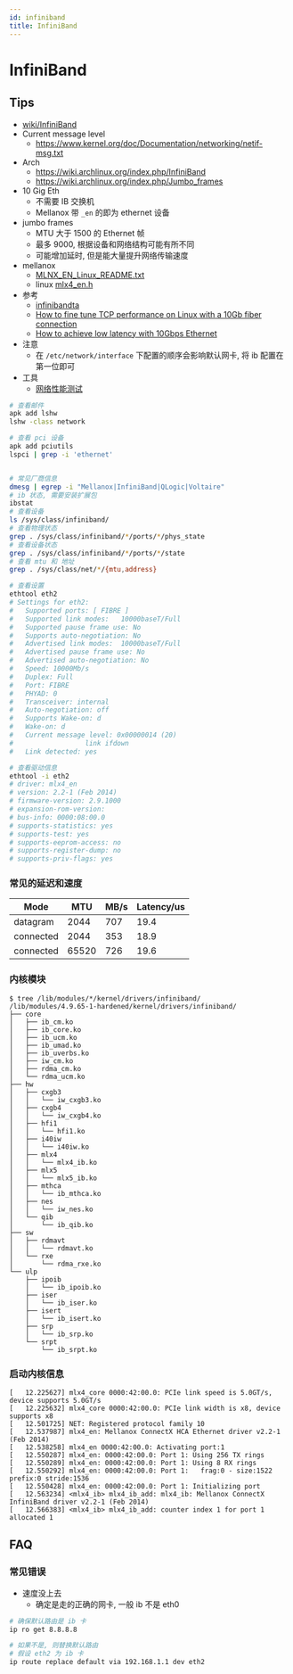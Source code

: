 ```yaml
---
id: infiniband
title: InfiniBand
---
```


# InfiniBand

## Tips

* [wiki/InfiniBand](https://en.wikipedia.org/wiki/InfiniBand)
* Current message level
  * https://www.kernel.org/doc/Documentation/networking/netif-msg.txt
* Arch
  * https://wiki.archlinux.org/index.php/InfiniBand
  * https://wiki.archlinux.org/index.php/Jumbo_frames
* 10 Gig Eth
  * 不需要 IB 交换机
  * Mellanox 带 `_en` 的即为 ethernet 设备
* jumbo frames
  * MTU 大于 1500 的 Ethernet 帧
  * 最多 9000, 根据设备和网络结构可能有所不同
  * 可能增加延时, 但是能大量提升网络传输速度
* mellanox
  * [MLNX_EN_Linux_README.txt](http://www.mellanox.com/related-docs/prod_software/MLNX_EN_Linux_README.txt)
  * linux [mlx4_en.h](https://github.com/torvalds/linux/blob/master/drivers/net/ethernet/mellanox/mlx4/mlx4_en.h)
* 参考
  * [infinibandta](http://www.infinibandta.org/)
  * [How to fine tune TCP performance on Linux with a 10Gb fiber connection](https://serverfault.com/questions/757961)
  * [How to achieve low latency with 10Gbps Ethernet](https://blog.cloudflare.com/how-to-achieve-low-latency/)
* 注意
  * 在 `/etc/network/interface` 下配置的顺序会影响默认网卡, 将 ib 配置在第一位即可
* 工具
  * [网络性能测试](../admin/benchmark.md#network)

```bash
# 查看邮件
apk add lshw
lshw -class network

# 查看 pci 设备
apk add pciutils
lspci | grep -i 'ethernet'


# 常见厂商信息
dmesg | egrep -i "Mellanox|InfiniBand|QLogic|Voltaire"
# ib 状态, 需要安装扩展包
ibstat
# 查看设备
ls /sys/class/infiniband/
# 查看物理状态
grep . /sys/class/infiniband/*/ports/*/phys_state
# 查看设备状态
grep . /sys/class/infiniband/*/ports/*/state
# 查看 mtu 和 地址
grep . /sys/class/net/*/{mtu,address}

# 查看设置
ethtool eth2
# Settings for eth2:
# 	Supported ports: [ FIBRE ]
# 	Supported link modes:   10000baseT/Full
# 	Supported pause frame use: No
# 	Supports auto-negotiation: No
# 	Advertised link modes:  10000baseT/Full
# 	Advertised pause frame use: No
# 	Advertised auto-negotiation: No
# 	Speed: 10000Mb/s
# 	Duplex: Full
# 	Port: FIBRE
# 	PHYAD: 0
# 	Transceiver: internal
# 	Auto-negotiation: off
# 	Supports Wake-on: d
# 	Wake-on: d
# 	Current message level: 0x00000014 (20)
# 			       link ifdown
# 	Link detected: yes

# 查看驱动信息
ethtool -i eth2
# driver: mlx4_en
# version: 2.2-1 (Feb 2014)
# firmware-version: 2.9.1000
# expansion-rom-version:
# bus-info: 0000:08:00.0
# supports-statistics: yes
# supports-test: yes
# supports-eeprom-access: no
# supports-register-dump: no
# supports-priv-flags: yes
```

### 常见的延迟和速度

Mode	    | MTU	  | MB/s	| Latency/us
----------|-------|-------|--------------
datagram  | 2044	| 707	  | 19.4
connected	| 2044	| 353	  | 18.9
connected	| 65520	| 726	  | 19.6

### 内核模块

```
$ tree /lib/modules/*/kernel/drivers/infiniband/
/lib/modules/4.9.65-1-hardened/kernel/drivers/infiniband/
├── core
│   ├── ib_cm.ko
│   ├── ib_core.ko
│   ├── ib_ucm.ko
│   ├── ib_umad.ko
│   ├── ib_uverbs.ko
│   ├── iw_cm.ko
│   ├── rdma_cm.ko
│   └── rdma_ucm.ko
├── hw
│   ├── cxgb3
│   │   └── iw_cxgb3.ko
│   ├── cxgb4
│   │   └── iw_cxgb4.ko
│   ├── hfi1
│   │   └── hfi1.ko
│   ├── i40iw
│   │   └── i40iw.ko
│   ├── mlx4
│   │   └── mlx4_ib.ko
│   ├── mlx5
│   │   └── mlx5_ib.ko
│   ├── mthca
│   │   └── ib_mthca.ko
│   ├── nes
│   │   └── iw_nes.ko
│   └── qib
│       └── ib_qib.ko
├── sw
│   ├── rdmavt
│   │   └── rdmavt.ko
│   └── rxe
│       └── rdma_rxe.ko
└── ulp
    ├── ipoib
    │   └── ib_ipoib.ko
    ├── iser
    │   └── ib_iser.ko
    ├── isert
    │   └── ib_isert.ko
    ├── srp
    │   └── ib_srp.ko
    └── srpt
        └── ib_srpt.ko
```

### 启动内核信息

```
[   12.225627] mlx4_core 0000:42:00.0: PCIe link speed is 5.0GT/s, device supports 5.0GT/s
[   12.225632] mlx4_core 0000:42:00.0: PCIe link width is x8, device supports x8
[   12.501725] NET: Registered protocol family 10
[   12.537987] mlx4_en: Mellanox ConnectX HCA Ethernet driver v2.2-1 (Feb 2014)
[   12.538258] mlx4_en 0000:42:00.0: Activating port:1
[   12.550287] mlx4_en: 0000:42:00.0: Port 1: Using 256 TX rings
[   12.550289] mlx4_en: 0000:42:00.0: Port 1: Using 8 RX rings
[   12.550292] mlx4_en: 0000:42:00.0: Port 1:   frag:0 - size:1522 prefix:0 stride:1536
[   12.550428] mlx4_en: 0000:42:00.0: Port 1: Initializing port
[   12.563234] <mlx4_ib> mlx4_ib_add: mlx4_ib: Mellanox ConnectX InfiniBand driver v2.2-1 (Feb 2014)
[   12.566383] <mlx4_ib> mlx4_ib_add: counter index 1 for port 1 allocated 1
```

## FAQ

### 常见错误

* 速度没上去
  * 确定是走的正确的网卡, 一般 ib 不是 eth0

```bash
# 确保默认路由是 ib 卡
ip ro get 8.8.8.8

# 如果不是, 则替换默认路由
# 假设 eth2 为 ib 卡
ip route replace default via 192.168.1.1 dev eth2
```
